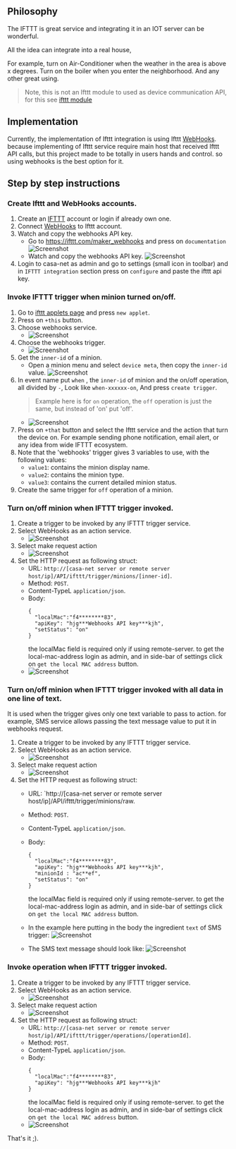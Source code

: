 ## Philosophy
The IFTTT is great service and integrating it in an IOT server can be wonderful.

All the idea can integrate into a real house,

For example, turn on Air-Conditioner when the weather in the area is above x degrees.
Turn on the boiler when you enter the neighborhood.
And any other great using.


> Note, this is not an Ifttt module to used as device communication API, for this see [ifttt module](../backend/src/modules/README.md#Ifttt-devies)

## Implementation
Currently, the implementation of Ifttt integration is using Ifttt [WebHooks](https://ifttt.com/maker_webhooks).
because implementing of Ifttt service require main host that received Ifttt API calls,
but this project made to be totally in users hands and control. so using webhooks is the best option for it.

## Step by step instructions

### Create Ifttt and WebHooks accounts.
1) Create an [IFTTT](https://ifttt.com/) account or login if already own one.
1) Connect [WebHooks](https://ifttt.com/maker_webhooks) to Ifttt account.
1) Watch and copy the webhooks API key.
    - Go to https://ifttt.com/maker_webhooks and press on `documentation`
        ![Screenshot](./screenshots/ifttt/go-to-webhooks-documentation.PNG)
    - Watch and copy the webhooks API key.
        ![Screenshot](./screenshots/ifttt/watch-webhooks-api-key.PNG)
1) Login to casa-net as admin and go to settings (small icon in toolbar) and in `IFTTT integration` section press on `configure` and paste the ifttt api key.
       
### Invoke IFTTT trigger when minion turned on/off.
1) Go to [ifttt applets page](https://ifttt.com/my_applets) and press `new applet`.
1) Press on `+this` button.
1) Choose webhooks service. 
    - ![Screenshot](./screenshots/ifttt/choose-webhooks-service.PNG)
1) Choose the webhooks trigger. 
    - ![Screenshot](./screenshots/ifttt/choose-webhooks-trigger.PNG)
1) Get the `inner-id` of a minion.
    - Open a minion menu and select `device meta`, then copy the `inner-id` value.
        ![Screenshot](./screenshots/ifttt/copy-inner-id.PNG)
1) In event name put `when` , the `inner-id` of minion and the on/off operation, all divided by `-`, Look like `when-xxxxxx-on`, And press `create trigger`.
    > Example here is for `on` operation, the `off` operation is just the same, but instead of 'on' put 'off'. 
    - ![Screenshot](./screenshots/ifttt/put-trigger-name.PNG)
1) Press on `+that` button and select the Ifttt service and the action that turn the device on.
For example sending phone notification, email alert, or any idea from wide IFTTT ecosystem.
1) Note that the 'webhooks' trigger gives 3 variables to use, with the following values:
    - `value1`: contains the minion display name.
    - `value2`: contains the minion type.
    - `value3`: contains the current detailed minion status.
1) Create the same trigger for `off` operation of a minion.

### Turn on/off minion when IFTTT trigger invoked.
1) Create a trigger to be invoked by any IFTTT trigger service.
1) Select WebHooks as an action service.
    - ![Screenshot](./screenshots/ifttt/select-action-service.PNG)
1) Select make request action
    - ![Screenshot](./screenshots/ifttt/choose-action.PNG)
1) Set the HTTP request as following struct:
    - URL: `http://[casa-net server or remote server host/ip]/API/ifttt/trigger/minions/[inner-id]`.
    - Method: `POST`.
    - Content-TypeL `application/json`.
    - Body: 
      ```
      { 
        "localMac":"f4********83",
        "apiKey": "hjg***Webhooks API key***kjh",
        "setStatus": "on" 
      }
      ```
      the localMac field is required only if using remote-server. to get the local-mac-address login as admin, and in side-bar of settings click on `get the local MAC address` button.
     - ![Screenshot](./screenshots/ifttt/trigger-minion-request.PNG)

### Turn on/off minion when IFTTT trigger invoked with all data in one line of text.
It is used when the trigger gives only one text variable to pass to action.
for example, SMS service allows passing the text message value to put it in webhooks request.

1) Create a trigger to be invoked by any IFTTT trigger service.
1) Select WebHooks as an action service.
    - ![Screenshot](./screenshots/ifttt/select-action-service.PNG)
1) Select make request action
    - ![Screenshot](./screenshots/ifttt/choose-action.PNG)
1) Set the HTTP request as following struct:
    - URL: `http://[casa-net server or remote server host/ip]/API/ifttt/trigger/minions/raw.
    - Method: `POST`.
    - Content-TypeL `application/json`.
    - Body: 
      ```
      { 
        "localMac":"f4********83",
        "apiKey": "hjg***Webhooks API key***kjh",
        "minionId : "ac**ef",
        "setStatus": "on" 
      }
      ```
      the localMac field is required only if using remote-server. to get the local-mac-address login as admin, and in side-bar of settings click on `get the local MAC address` button.

     - In the example here putting in the body the ingredient `text` of SMS trigger:
        ![Screenshot](./screenshots/ifttt/trigger-minion-raw-request.PNG)
     - The SMS text message should look like: 
        ![Screenshot](./screenshots/ifttt/raw-text.PNG)

### Invoke operation when IFTTT trigger invoked.
1) Create a trigger to be invoked by any IFTTT trigger service.
1) Select WebHooks as an action service.
    - ![Screenshot](./screenshots/ifttt/select-action-service.PNG)
1) Select make request action
    - ![Screenshot](./screenshots/ifttt/choose-action.PNG)
1) Set the HTTP request as following struct:
    - URL: `http://[casa-net server or remote server host/ip]/API/ifttt/trigger/operations/[operationId]`.
    - Method: `POST`.
    - Content-TypeL `application/json`.
    - Body: 
      ```
      { 
        "localMac":"f4********83",
        "apiKey": "hjg***Webhooks API key***kjh"
      }
      ```
      the localMac field is required only if using remote-server. to get the local-mac-address login as admin, and in side-bar of settings click on `get the local MAC address` button.
     - ![Screenshot](./screenshots/ifttt/trigger-operation-request.PNG)

That's it ;).
